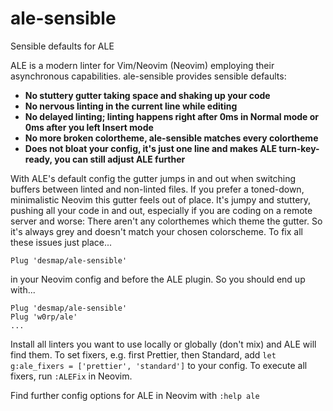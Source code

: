 # ale-sensible
Sensible defaults for ALE

ALE is a modern linter for Vim/Neovim (Neovim) employing their asynchronous capabilities. ale-sensible provides sensible defaults:

- **No stuttery gutter taking space and shaking up your code**
- **No nervous linting in the current line while editing**
- **No delayed linting; linting happens right after 0ms in Normal mode or 0ms after you left Insert mode** 
- **No more broken colortheme, ale-sensible matches every colortheme**
- **Does not bloat your config, it's just one line and makes ALE turn-key-ready, you can still adjust ALE further**

With ALE's default config the gutter jumps in and out when switching buffers between linted and non-linted files. If you prefer a toned-down, minimalistic Neovim this gutter feels out of place. It's jumpy and stuttery, pushing all your code in and out, especially if you are coding on a remote server and worse: There aren't any colorthemes which theme the gutter. So it's always grey and doesn't match your chosen colorscheme. To fix all these issues just place...

```
Plug 'desmap/ale-sensible'
```
in your Neovim config and before the ALE plugin. So you should end up with...
```
Plug 'desmap/ale-sensible'
Plug 'w0rp/ale'
...
```
Install all linters you want to use locally or globally (don't mix) and ALE will find them. To set fixers, e.g. first Prettier, then Standard, add `let g:ale_fixers = ['prettier', 'standard']` to your config. To execute all fixers, run `:ALEFix` in Neovim.

Find further config options for ALE in Neovim with `:help ale`

